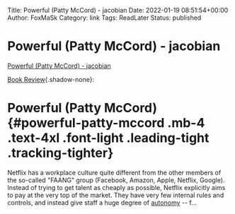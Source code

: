 Title: Powerful (Patty McCord) - jacobian
Date: 2022-01-19 08:51:54+00:00
Author: FoxMaSk 
Category: link
Tags: ReadLater
Status: published



# Powerful (Patty McCord) - jacobian

[Powerful (Patty McCord) - jacobian](https://jacobian.org/2022/jan/18/book-review-powerful/)



[Book Review](https://jacobian.org/series/book-review/){.shadow-none}:

Powerful (Patty McCord) {#powerful-patty-mccord .mb-4 .text-4xl .font-light .leading-tight .tracking-tighter}
=======================

Netflix has a workplace culture quite different from the other members
of the so-called &#34;FAANG&#34; group (Facebook, Amazon, Apple, Netflix,
Google). Instead of trying to get talent as cheaply as possible, Netflix
explicitly aims to pay at the very top of the market. They have very few
internal rules and controls, and instead give staff a huge degree of
[autonomy](https://jacobian.org/2021/feb/26/autonomy/) -- f...

